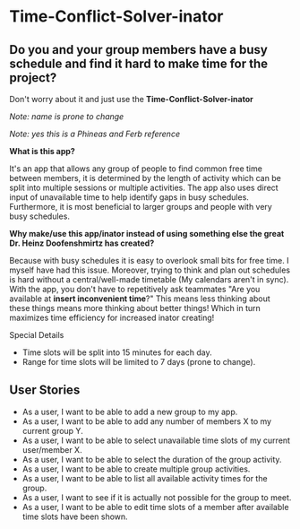 # Time-Conflict-Solver-inator

## Do you and your group members have a busy schedule and find it hard to make time for the project?
Don't worry about it and just use the **Time-Conflict-Solver-inator**

*Note: name is prone to change*

*Note: yes this is a Phineas and Ferb reference*

**What is this app?**

It's an app that allows any group of people to find common free time between members, it is determined by the length of activity
which can be split into multiple sessions or multiple activities. The app also uses direct input of unavailable time to
help identify gaps in busy schedules. Furthermore, it is most beneficial to larger groups and people with very busy 
schedules.

**Why make/use this app/inator instead of using something else the great Dr. Heinz Doofenshmirtz has created?**

Because with busy schedules it is easy to overlook small bits for free time. I myself have had this issue.
Moreover, trying to think and plan out schedules is hard without a central/well-made timetable 
(My calendars aren't in sync). 
With the app, you don't have to repetitively ask teammates "Are you available at **insert inconvenient time**?" 
This means less thinking about these things means more thinking about better things!
Which in turn maximizes time efficiency for increased inator creating!

Special Details
- Time slots will be split into 15 minutes for each day.
- Range for time slots will be limited to 7 days (prone to change).


## User Stories
- As a user, I want to be able to add a new group to my app.
- As a user, I want to be able to add any number of members X to my current group Y.
- As a user, I want to be able to select unavailable time slots of my current user/member X.
- As a user, I want to be able to select the duration of the group activity.
- As a user, I want to be able to create multiple group activities.
- As a user, I want to be able to list all available activity times for the group.
- As a user, I want to see if it is actually not possible for the group to meet.
- As a user, I want to be able to edit time slots of a member after available time slots have been shown.